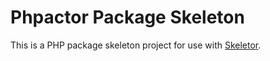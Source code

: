 Phpactor Package Skeleton
=========================

This is a PHP package skeleton project for use with [Skeletor](https://dantleech.github.io/skeletor).
